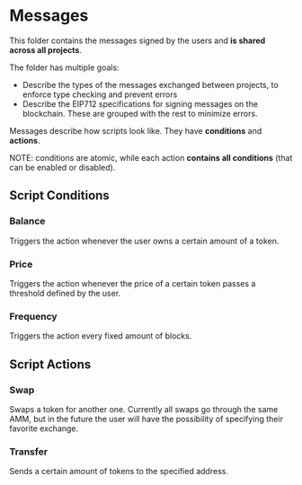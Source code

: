 # Messages

This folder contains the messages signed by the users and **is shared across all projects**.

The folder has multiple goals:
- Describe the types of the messages exchanged between projects, to enforce type checking and prevent errors
- Describe the EIP712 specifications for signing messages on the blockchain. These are grouped with the rest to minimize errors.

Messages describe how scripts look like. They have **conditions** and **actions**.

NOTE: conditions are atomic, while each action **contains all conditions** (that can be enabled or disabled).


## Script Conditions

### Balance

Triggers the action whenever the user owns a certain amount of a token.

### Price

Triggers the action whenever the price of a certain token passes a threshold defined by the user.

### Frequency

Triggers the action every fixed amount of blocks.


## Script Actions

### Swap

Swaps a token for another one.
Currently all swaps go through the same AMM, but in the future the user will have the possibility of specifying their favorite exchange.

### Transfer

Sends a certain amount of tokens to the specified address.
